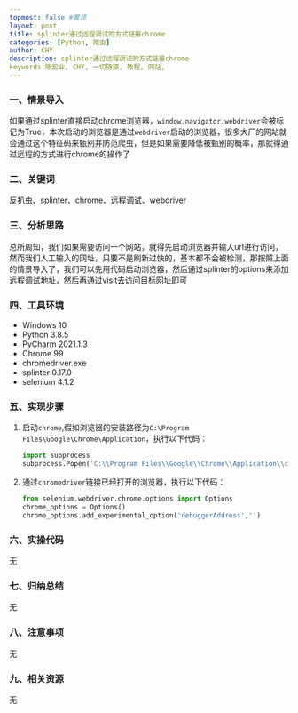 ```yaml
---
topmost: false #置顶
layout: post
title: splinter通过远程调试的方式链接chrome
categories: [Python, 爬虫]
author: CHY
description: splinter通过远程调试的方式链接chrome
keywords:陈宏业, CHY, 一切随猿, 教程, 网站,
---
```


### 一、情景导入
如果通过splinter直接启动chrome浏览器，`window.navigator.webdriver`会被标记为True，本次启动的浏览器是通过`webdriver`启动的浏览器，很多大厂的网站就会通过这个特征码来甄别并防范爬虫，但是如果需要降低被甄别的概率，那就得通过远程的方式进行chrome的操作了

### 二、关键词
反扒虫、splinter、chrome、远程调试、webdriver

### 三、分析思路
总所周知，我们如果需要访问一个网站，就得先启动浏览器并输入url进行访问，然而我们人工输入的网址，只要不是刷新过快的，基本都不会被检测，那按照上面的情景导入了，我们可以先用代码启动浏览器，然后通过splinter的options来添加远程调试地址，然后再通过visit去访问目标网址即可

### 四、工具环境
+ Windows 10
+ Python 3.8.5
+ PyCharm 2021.1.3
+ Chrome 99
+ chromedriver.exe
+ splinter 0.17.0
+ selenium 4.1.2

### 五、实现步骤
1. 启动`chrome`,假如浏览器的安装路径为`C:\Program Files\Google\Chrome\Application`，执行以下代码：

    ```python
    import subprocess
    subprocess.Popen('C:\\Program Files\\Google\\Chrome\\Application\\chrome.exe --remote-debugging-port=8999 --user-data-dir=c:"C:\\splinter\\ChromeProfile"')
    ```

1. 通过`chromedriver`链接已经打开的浏览器，执行以下代码：

    ```python
    from selenium.webdriver.chrome.options import Options
    chrome_options = Options()
    chrome_options.add_experimental_option('debuggerAddress','')
    ```

### 六、实操代码
无

### 七、归纳总结
无

### 八、注意事项
无

### 九、相关资源
无
